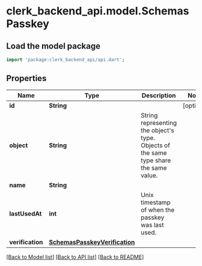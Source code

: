 # clerk_backend_api.model.SchemasPasskey

## Load the model package
```dart
import 'package:clerk_backend_api/api.dart';
```

## Properties
Name | Type | Description | Notes
------------ | ------------- | ------------- | -------------
**id** | **String** |  | [optional] 
**object** | **String** | String representing the object's type. Objects of the same type share the same value.  | 
**name** | **String** |  | 
**lastUsedAt** | **int** | Unix timestamp of when the passkey was last used.  | 
**verification** | [**SchemasPasskeyVerification**](SchemasPasskeyVerification.md) |  | 

[[Back to Model list]](../README.md#documentation-for-models) [[Back to API list]](../README.md#documentation-for-api-endpoints) [[Back to README]](../README.md)


